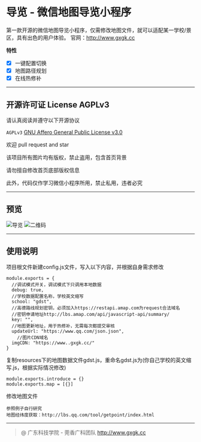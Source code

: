 导览 - 微信地图导览小程序
===
第一款开源的微信地图导览小程序，仅需修改地图文件，就可以适配某一学校/景区，具有出色的用户体验。
官网：http://www.gxgk.cc

**特性** 

- [x] 一键配置切换
- [x] 地图路径规划
- [x] 在线热修补

---

## 开源许可证 License AGPLv3
 
请认真阅读并遵守以下开源协议

`AGPLv3` [GNU Affero General Public License v3.0](https://github.com/gxgk/map/blob/master/LICENSE)

欢迎 pull request and star

该项目所有图片均有版权，禁止盗用，包含首页背景

请勿擅自修改首页底部版权信息

此外，代码仅作学习微信小程序所用，禁止私用，违者必究

---

## 预览

![导览](https://qn.gxgk.cc/%E6%A0%A1%E5%9B%AD%E5%AF%BC%E8%A7%88/Screenshot.jpg)
![二维码](https://qn.gxgk.cc/%E6%A0%A1%E5%9B%AD%E5%AF%BC%E8%A7%88/qrcode.jpg)

---
## 使用说明

项目根文件新建config.js文件，写入以下内容，并根据自身需求修改

```
module.exports = {
  //调试模式开关，调试模式下只调用本地数据
  debug: true,
  //学校数据配置名称，学校英文缩写
  school: "gdst",
  //高德路线规划密钥，必须加入https://restapi.amap.com为request合法域名
  //密钥申请地址http://lbs.amap.com/api/javascript-api/summary/
  key: "", 
  //地图更新地址，用于热修补，无需每次都提交审核
  updateUrl: "https://www.qq.com/json.json",
    //图片CDN域名
  imgCDN: "https://www..gxgk.cc/"
}
```

复制resources下的地图数据文件gdst.js，重命名gdst.js为(你自己学校的英文缩写.js，根据实际情况修改)

```
module.exports.introduce = {}
module.exports.map = [{}]
``` 

修改地图文件

```
参照例子自行研究
地图经纬度获取：http://lbs.qq.com/tool/getpoint/index.html
``` 

---


> @ 广东科技学院 - 莞香广科团队 http://www.gxgk.cc
